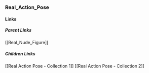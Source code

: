 ### Real_Action_Pose
#### Links
##### Parent Links
[[Real_Nude_Figure]]
##### Children Links
[[Real Action Pose - Collection 1]]
[[Real Action Pose - Collection 2]]
